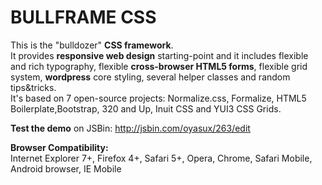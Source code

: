 <h1>BULLFRAME CSS</h1>

This is the "bulldozer" <b>CSS framework</b>.<br>
It provides <b>responsive web design</b> starting-point and it includes flexible and rich typography, flexible <b>cross-browser HTML5 forms</b>, flexible grid system, 
<b>wordpress</b> core styling, several helper classes and random tips&tricks.<br>
It's based on 7 open-source projects: Normalize.css, Formalize, HTML5 Boilerplate,Bootstrap, 320 and Up, Inuit CSS and YUI3 CSS Grids.

<b>Test the demo</b> on JSBin: http://jsbin.com/oyasux/263/edit

<b>Browser Compatibility:</b><br>
Internet Explorer 7+, Firefox 4+, Safari 5+, Opera, Chrome, Safari Mobile, Android browser, IE Mobile
